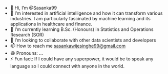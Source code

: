- 👋 Hi, I’m @Sasanka99
- 👀 I’m interested in artificial intelligence and how it can transform various industries. I am particularly fascinated by machine learning and its applications in healthcare and finance.
- 🌱 I’m currently learning B.Sc. (Honours) in Statistics and Operations Research (SOR)
- 💞️ I’m looking to collaborate with other data scientists and developers
- 📫 How to reach me sasankawijesinghe99@gmail.com
- 😄 Pronouns: ...
- ⚡ Fun fact: If I could have any superpower, it would be to speak any language so I could connect with anyone in the world.

<!---
ThilinaSasanka/ThilinaSasanka is a ✨ special ✨ repository because its `README.md` (this file) appears on your GitHub profile.
You can click the Preview link to take a look at your changes.
--->
